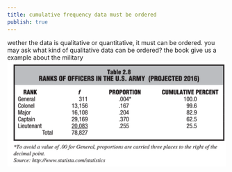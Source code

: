 ```yaml
---
title: cumulative frequency data must be ordered
publish: true
---
```


wether the data is qualitative or  quantitative, it must can be ordered. you may ask what kind of qualitative data can be  ordered? the book give us a example about the military
![](Pastedimage20230619214700.png)

